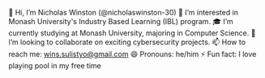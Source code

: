 👋 Hi, I’m Nicholas Winston (@nicholaswinston-30)
🌱 I’m interested in Monash University's Industry Based Learning (IBL) program.
🎓 I’m currently studying at Monash University, majoring in Computer Science.
💼 I’m looking to collaborate on exciting cybersecurity projects.
📫 How to reach me: wins.sulistyo@gmail.com
😄 Pronouns: he/him
⚡ Fun fact: I love playing pool in my free time

<!---
nicholaswinston-30/nicholaswinston-30 is a ✨ special ✨ repository because its `README.md` (this file) appears on your GitHub profile.
You can click the Preview link to take a look at your changes.
--->
